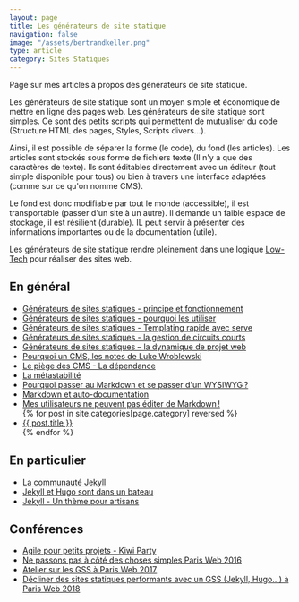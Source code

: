 ```yaml
---
layout: page
title: Les générateurs de site statique
navigation: false
image: "/assets/bertrandkeller.png"
type: article
category: Sites Statiques
---
```


Page sur mes articles à propos des générateurs de site statique.

Les générateurs de site statique sont un moyen simple et économique de mettre en ligne des pages web. Les générateurs de site statique sont simples. Ce sont des petits scripts qui permettent de mutualiser du code (Structure HTML des pages, Styles, Scripts divers…).

Ainsi, il est possible de séparer la forme (le code), du fond (les articles). Les articles sont stockés sous forme de fichiers texte (Il n'y a que des caractères de texte). Ils sont éditables directement avec un éditeur (tout simple disponible pour tous) ou bien à travers une interface adaptées (comme sur ce qu'on nomme CMS).

Le fond est donc modifiable par tout le monde (accessible), il est transportable (passer d'un site à un autre). Il demande un faible espace de stockage, il est résilient (durable). IL peut servir à présenter des informations importantes ou de la documentation (utile).

Les générateurs de site statique rendre pleinement dans une logique [Low-Tech](/low-tech-site-web-internet/) pour réaliser des sites web.

## En général
<ul class="posts-list">
  <li><a href="/2013/01/30/gestionnaires-de-fichiers-statiques-principe-et-fonctionnement/">Générateurs de sites statiques - principe et fonctionnement</a></li>
  <li><a href="/2013/02/18/gestionnaires-de-fichiers-statiques-pourquoi-les-utiliser/">Générateurs de sites statiques - pourquoi les utiliser</a></li>
  <li><a href="/2013/02/22/generateurs-de-sites-statiques-templating-rapide-avec-serve/">Générateurs de sites statiques - Templating rapide avec serve</a></li>
  <li><a href="/2013/03/29/generateurs-de-sites-statiques-la-gestion-de-circuits-courts/">Générateurs de sites statiques - la gestion de circuits courts</a></li>
  <li><a href="/2013/04/25/generateurs-de-sites-statiques-la-dynamique-de-projet-web/">Générateurs de sites statiques – la dynamique de projet web</a></li>
  <li><a href="/2013/10/31/pourquoi-un-cms-les-notes-de-luke-wroblewski/">Pourquoi un CMS, les notes de Luke Wroblewski</a></li>
  <li><a href="/2013/12/06/le-piege-des-cms-la-dependance/">Le piège des CMS - La dépendance</a></li>
  <li><a href="/2014/03/04/la-metastabilite/">La métastabilité</a></li>
  <li><a href="/2017/10/23/pourquoi-markdown-place-wysiwyg/">Pourquoi passer au Markdown et se passer d'un WYSIWYG ?</a></li>
  <li><a href="/2017/10/25/markdown-et-autodocumentation/">Markdown et auto-documentation</a></li>
  <li><a href="/2017/11/27/les-utilisateurs-ne-peuvent-pas-editer-le-markdown/">Mes utilisateurs ne peuvent pas éditer de Markdown !</a></li>
    {% for post in site.categories[page.category] reversed %}
    <li><a href="{{ post.url }}">{{ post.title }}</a></li>
  {% endfor %}
</ul>

## En particulier

<ul class="posts-list">
  <li><a href="/2016/04/29/communaute-jekyll/">La communauté Jekyll</a></li>
  <li><a href="/2017/07/03/jekyll-hugo-sont-bateau/">Jekyll et Hugo sont dans un bateau</a></li>
  <li><a href="/2017/07/26/jekyll-theme-artisan/)">Jekyll - Un thème pour artisans</a></li>
</ul>

## Conférences

<ul class="posts-list">
  <li><a href="https://bertrandkeller.github.io/Agile-pour-petits-projets/">Agile pour petits projets - Kiwi Party</a></li>
  <li><a href="/2016/10/04/ne-passons-pas-cote-choses-simples/">Ne passons pas à côté des choses simples Paris Web 2016</a></li>
  <li><a href="/2017/06/25/conference-paris-web-2017/">Atelier sur les GSS à Paris Web 2017</a></li>
  <li><a href="https://bertrandkeller.github.io/conference-decliner-des-sites-statiques-performants/">Décliner des sites statiques performants avec un GSS (Jekyll, Hugo…) à Paris Web 2018</a></li>
</ul>
